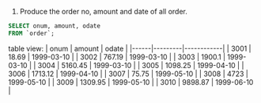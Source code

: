 1. Produce the order no, amount and date of all order.
```SQL
SELECT onum, amount, odate
FROM `order`;
```
table view:
| onum | amount  | odate      |
|------|---------|------------|
| 3001 |   18.69 | 1999-03-10 |
| 3002 |  767.19 | 1999-03-10 |
| 3003 |  1900.1 | 1999-03-10 |
| 3004 | 5160.45 | 1999-03-10 |
| 3005 | 1098.25 | 1999-04-10 |
| 3006 | 1713.12 | 1999-04-10 |
| 3007 |   75.75 | 1999-05-10 |
| 3008 |    4723 | 1999-05-10 |
| 3009 | 1309.95 | 1999-05-10 |
| 3010 | 9898.87 | 1999-06-10 |
